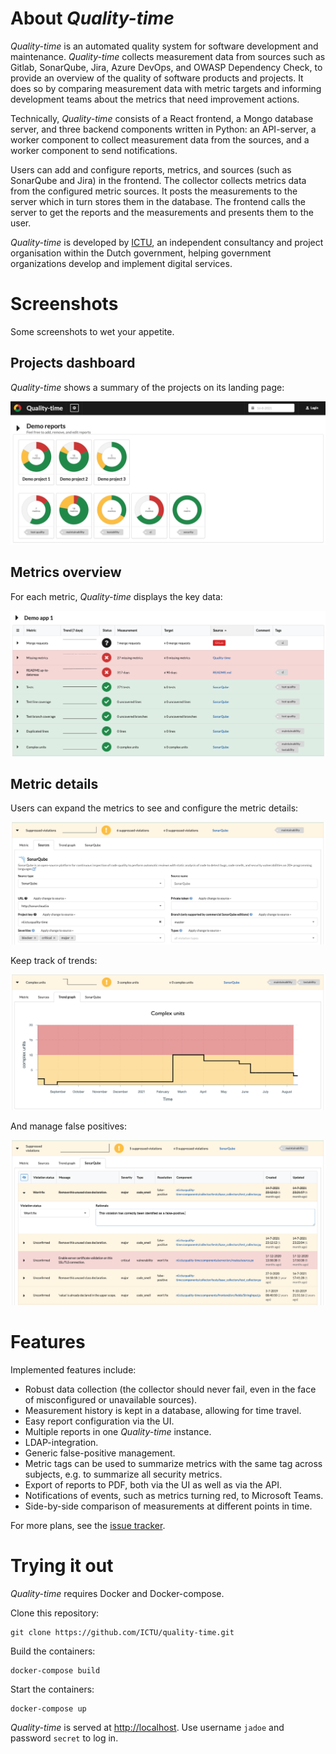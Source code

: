 # About *Quality-time*

*Quality-time* is an automated quality system for software development and maintenance. *Quality-time* collects measurement data from sources such as Gitlab, SonarQube, Jira, Azure DevOps, and OWASP Dependency Check, to provide an overview of the quality of software products and projects. It does so by comparing measurement data with metric targets and informing development teams about the metrics that need improvement actions.

Technically, *Quality-time* consists of a React frontend, a Mongo database server, and three backend components written in Python: an API-server, a worker component to collect measurement data from the sources, and a worker component to send notifications.

Users can add and configure reports, metrics, and sources (such as SonarQube and Jira) in the frontend. The collector collects metrics data from the configured metric sources. It posts the measurements to the server which in turn stores them in the database. The frontend calls the server to get the reports and the measurements and presents them to the user.

*Quality-time* is developed by [ICTU](https://ictu.nl/about-us), an independent consultancy and project organisation within the Dutch government, helping government organizations develop and implement digital services.

# Screenshots

Some screenshots to wet your appetite.

## Projects dashboard

*Quality-time* shows a summary of the projects on its landing page:

![Screenshot of a Quality-time dashboard with three demo projects in the form of donut charts](screenshots/projects_dashboard.png)

## Metrics overview

For each metric, *Quality-time* displays the key data:

![Screenshot of a demo app with metrics that have different statuses](screenshots/metrics.png)

## Metric details

Users can expand the metrics to see and configure the metric details:

![Screenshot of a metric source configuration form](screenshots/metric_details.png)

Keep track of trends:

![Screenshot of a metric trend graph showing the value of the metric over time](screenshots/metric_trendgraph.png)

And manage false positives:

![Screenshot of a metric's entities, in this case suppressed violations](screenshots/metric_entities.png)

# Features

Implemented features include:

- Robust data collection (the collector should never fail, even in the face of misconfigured or unavailable sources).
- Measurement history is kept in a database, allowing for time travel.
- Easy report configuration via the UI.
- Multiple reports in one *Quality-time* instance.
- LDAP-integration.
- Generic false-positive management.
- Metric tags can be used to summarize metrics with the same tag across subjects, e.g. to summarize all security metrics.
- Export of reports to PDF, both via the UI as well as via the API.
- Notifications of events, such as metrics turning red, to Microsoft Teams.
- Side-by-side comparison of measurements at different points in time.

For more plans, see the [issue tracker](https://github.com/ICTU/quality-time/issues).

# Trying it out

*Quality-time* requires Docker and Docker-compose.

Clone this repository:

```console
git clone https://github.com/ICTU/quality-time.git
```

Build the containers:

```console
docker-compose build
```

Start the containers:

```console
docker-compose up
```

*Quality-time* is served at [http://localhost](http://localhost). Use username `jadoe` and password `secret` to log in.

